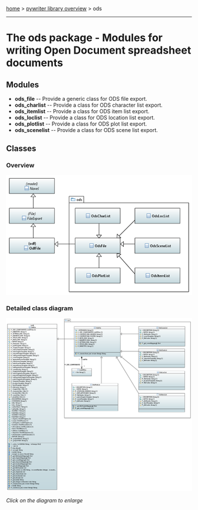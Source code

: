 [home](../index) > [pywriter library overview](index) > ods

---

# The ods package - Modules for writing Open Document spreadsheet documents
 
## Modules
 
- **ods_file** -- Provide a generic class for ODS file export.
- **ods_charlist** -- Provide a class for ODS character list export. 
- **ods_itemlist** -- Provide a class for ODS item list export.
- **ods_loclist** -- Provide a class for ODS location list export.
- **ods_plotlist** -- Provide a class for ODS plot list export.
- **ods_scenelist** -- Provide a class for ODS scene list export.

## Classes

### Overview

![ods package class diagram](img/ods_package_class_diagram.png)

### Detailed class diagram

[![ods package detailed class diagram](img/ods_package_detailed_class_diagram.png)](img/ods_package_detailed_class_diagram.png)

*Click on the diagram to enlarge*